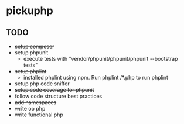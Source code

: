 # pickuphp

## TODO
 - ~~setup composer~~
 - ~~setup phpunit~~
    - execute tests with "vendor/phpunit/phpunit/phpunit --bootstrap tests"
 - ~~setup phplint~~
    - installed phplint using npm. Run phplint <folder>/*.php to run phplint
 - setup php code sniffer
 - ~~setup code coverage for phpunit~~
 - follow code structure best practices
 - ~~add namespaces~~
 - write oo php
 - write functional php
 
